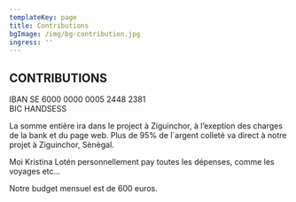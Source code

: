 ```yaml
---
templateKey: page
title: Contributions
bgImage: /img/bg-contribution.jpg
ingress: ''
---
```

## CONTRIBUTIONS

IBAN SE 6000 0000 0005 2448 2381\
BIC HANDSESS

La somme entière ira dans le project à Ziguinchor, à l’exeption des charges de la bank et du page web. Plus de 95% de l´argent colleté  va direct à notre projet à Ziguinchor, Sènègal.

Moi Kristina Lotén personnellement pay toutes les dépenses, comme les voyages etc…

Notre budget mensuel est de 600 euros.

##
